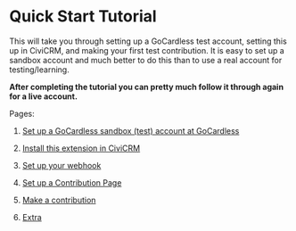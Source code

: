 # Quick Start Tutorial

This will take you through setting up a GoCardless test account, setting
this up in CiviCRM, and making your first test contribution. It is easy to
set up a sandbox account and much better to do this than to use a real
account for testing/learning.

**After completing the tutorial you can pretty much follow it through
again for a live account.**

Pages:

1. [Set up a GoCardless sandbox (test) account at
   GoCardless](/tutorial/setup-sandbox-account.md)

2. [Install this extension in CiviCRM](/tutorial/install.md)

3. [Set up your webhook](/tutorial/webhook.md)

4. [Set up a Contribution Page](/tutorial/contribution-page.md)

5. [Make a contribution](/tutorial/make-contribution.md)

6. [Extra](/tutorial/extra.md)




